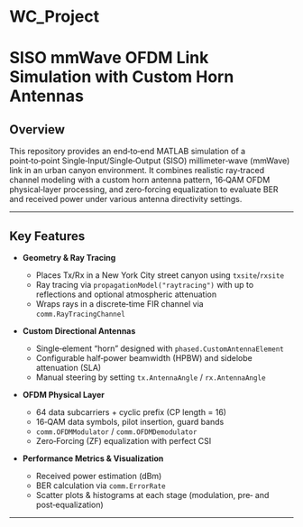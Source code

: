 # WC_Project
# SISO mmWave OFDM Link Simulation with Custom Horn Antennas

## Overview  
This repository provides an end‑to‑end MATLAB simulation of a point‑to‑point Single‑Input/Single‑Output (SISO) millimeter‑wave (mmWave) link in an urban canyon environment. It combines realistic ray‑traced channel modeling with a custom horn antenna pattern, 16‑QAM OFDM physical‑layer processing, and zero‑forcing equalization to evaluate BER and received power under various antenna directivity settings.

---

## Key Features

- **Geometry & Ray Tracing**  
  - Places Tx/Rx in a New York City street canyon using `txsite`/`rxsite`  
  - Ray tracing via `propagationModel("raytracing")` with up to reflections and optional atmospheric attenuation  
  - Wraps rays in a discrete‐time FIR channel via `comm.RayTracingChannel`  

- **Custom Directional Antennas**  
  - Single‑element “horn” designed with `phased.CustomAntennaElement`  
  - Configurable half‑power beamwidth (HPBW) and sidelobe attenuation (SLA)  
  - Manual steering by setting `tx.AntennaAngle` / `rx.AntennaAngle`  

- **OFDM Physical Layer**  
  - 64 data subcarriers + cyclic prefix (CP length = 16)  
  - 16‑QAM data symbols, pilot insertion, guard bands  
  - `comm.OFDMModulator` / `comm.OFDMDemodulator`  
  - Zero‑Forcing (ZF) equalization with perfect CSI  

- **Performance Metrics & Visualization**  
  - Received power estimation (dBm)  
  - BER calculation via `comm.ErrorRate`  
  - Scatter plots & histograms at each stage (modulation, pre‑ and post‑equalization)  

---

